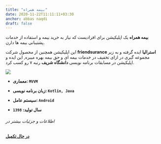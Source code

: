 ```yaml
---
title: "بیمه همراه"
date: 2020-11-22T11:11:11+03:30
anchor: abbas naqdi
draft: false
---
```


**بیمه همراه**  یک اپلیکیشن برای افرادیست که نیاز به خرید بیمه و استفاده از خدمات پشتیبانی بیمه ها دارن.

این اپلیکیشن همچنین از محصول شرکت **friendsurance استرالیا** ایده گرفته و به زیر مجموعه گیری در ازای تخفیف در خدمات بیمه ای و حق بیمه بهره میبره, این ایده و اپلیکیشن در مسابقات برنامه نویسی **دانشگاه شریف** رتبه ۷ رو کسب کرد.



![](../../images/bimeh_screenshot.png)



- **معماری: `MVVM`**

- **زبان برنامه نویسی: `Kotlin, Java`**

- **سیستم عامل: `Android`**

- **سال تولید: `1398`**



###### اطلاعات و جزئیات بیشتر در

[**در حال تکمیل**]()

